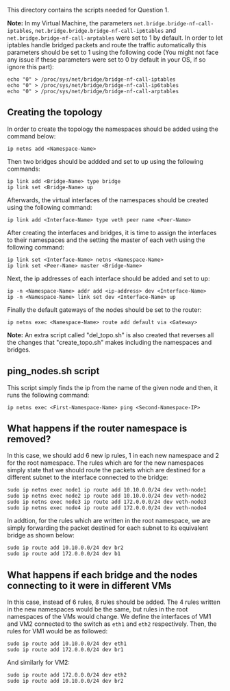 This directory contains the scripts needed for Question 1.

**Note:** In my Virtual Machine, the parameters `net.bridge.bridge-nf-call-iptables`, `net.bridge.bridge.bridge-nf-call-ip6tables` and `net.bridge.bridge-nf-call-arptables` were set to 1 by default. In order to let iptables handle bridged packets and route the traffic automatically this parameters should be set to 1 using the following code (You might not face any issue if these parameters were set to 0 by default in your OS, if so ignore this part):
```
echo "0" > /proc/sys/net/bridge/bridge-nf-call-iptables
echo "0" > /proc/sys/net/bridge/bridge-nf-call-ip6tables
echo "0" > /proc/sys/net/bridge/bridge-nf-call-arptables
```
## Creating the topology
In order to create the topology the namespaces should be added using the command below:
```
ip netns add <Namespace-Name>
```

Then two bridges should be addded and set to up using the following commands:
```
ip link add <Bridge-Name> type bridge
ip link set <Bridge-Name> up
```

Afterwards, the virtual interfaces of the namespaces should be created using the following command:
```
ip link add <Interface-Name> type veth peer name <Peer-Name>
```

After creating the interfaces and bridges, it is time to assign the interfaces to their namespaces and the setting the master of each veth using the following command:
```
ip link set <Interface-Name> netns <Namespace-Name>
ip link set <Peer-Name> master <Bridge-Name>
```

Next, the ip addresses of each interface should be added and set to up:
```
ip -n <Namespace-Name> addr add <ip-address> dev <Interface-Name>
ip -n <Namespace-Name> link set dev <Interface-Name> up
```

Finally the default gateways of the nodes should be set to the router:
```
ip netns exec <Namespace-Name> route add default via <Gateway>
```

**Note:** An extra script called "del_topo.sh" is also created that reverses all the changes that "create_topo.sh" makes including the namespaces and bridges.

## ping_nodes.sh script
This script simply finds the ip from the name of the given node and then, it runs the following command:
```
ip netns exec <First-Namespace-Name> ping <Second-Namespace-IP>
```

## What happens if the router namespace is removed?
In this case, we should add 6 new ip rules, 1 in each new namespace and 2 for the root namespace. The rules which are for the new namespaces simply state that we should route the packets which are destined for a different subnet to the interface connected to the bridge:
```
sudo ip netns exec node1 ip route add 10.10.0.0/24 dev veth-node1
sudo ip netns exec node2 ip route add 10.10.0.0/24 dev veth-node2
sudo ip netns exec node3 ip route add 172.0.0.0/24 dev veth-node3
sudo ip netns exec node4 ip route add 172.0.0.0/24 dev veth-node4
```

In addtion, for the rules which are written in the root namespace, we are simply forwarding the packet destined for each subnet to its equivalent bridge as shown below:
```
sudo ip route add 10.10.0.0/24 dev br2
sudo ip route add 172.0.0.0/24 dev b1
```

## What happens if each bridge and the nodes connecting to it were in different VMs
In this case, instead of 6 rules, 8 rules should be added. The 4 rules written in the new namespaces would be the same, but rules in the root namespaces of the VMs would change. We define the interfaces of VM1 and VM2 connected to the switch as `eth1` and `eth2` respectively. Then, the rules for VM1 would be as followed:
```
sudo ip route add 10.10.0.0/24 dev eth1
sudo ip route add 172.0.0.0/24 dev br1
```
And similarly for VM2:
```
sudo ip route add 172.0.0.0/24 dev eth2
sudo ip route add 10.10.0.0/24 dev br2
```

